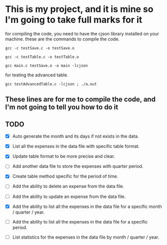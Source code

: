 # This  is my project, and it is mine so I'm going to take full marks for it

for compiling the code, you need to have the cjson library installed on your machine.
these are the commands to compile the code.

```shell
gcc -c testSave.c -o testSave.o  
```

```shell
gcc -c testTable.c -o testTable.o    
```

```shell
gcc main.c testSave.o -o main -lcjson
```

for testing the advanced table.

```shell
gcc testAdvancedTable.c -lcjson ; ./a.out
```


## These lines are for me to compile the code, and I'm not going to tell you how to do it

## TODO

- [x] Auto generate the month and its days if not exists in the data.
  
- [x] List all the expenses in the data file with specific table format.
- [x] Update table format to be more precise and clear.
- [ ] Add another data file to store the expenses with quarter period.
- [x] Create table method specific for the period of time.
- [ ] Add the ability to delete an expense from the data file.
- [ ] Add the ability to update an expense from the data file.
- [x] Add the ability to list all the expenses in the data file for a specific month / quarter / year.
- [ ] Add the ability to list all the expenses in the data file for a specific period.
- [ ] List statistics for the expenses in the data file by month / quarter / year.
